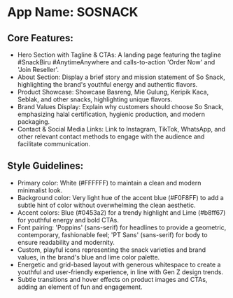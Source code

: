 # **App Name**: SOSNACK

## Core Features:

- Hero Section with Tagline & CTAs: A landing page featuring the tagline #SnackBiru #AnytimeAnywhere and calls-to-action 'Order Now' and 'Join Reseller'.
- About Section: Display a brief story and mission statement of So Snack, highlighting the brand's youthful energy and authentic flavors.
- Product Showcase: Showcase Basreng, Mie Gulung, Keripik Kaca, Seblak, and other snacks, highlighting unique flavors.
- Brand Values Display: Explain why customers should choose So Snack, emphasizing halal certification, hygienic production, and modern packaging.
- Contact & Social Media Links: Link to Instagram, TikTok, WhatsApp, and other relevant contact methods to engage with the audience and facilitate communication.

## Style Guidelines:

- Primary color: White (#FFFFFF) to maintain a clean and modern minimalist look.
- Background color: Very light hue of the accent blue (#F0F8FF) to add a subtle hint of color without overwhelming the clean aesthetic.
- Accent colors: Blue (#0453a2) for a trendy highlight and Lime (#b8ff67) for youthful energy and bold CTAs.
- Font pairing: 'Poppins' (sans-serif) for headlines to provide a geometric, contemporary, fashionable feel; 'PT Sans' (sans-serif) for body to ensure readability and modernity.
- Custom, playful icons representing the snack varieties and brand values, in the brand's blue and lime color palette.
- Energetic and grid-based layout with generous whitespace to create a youthful and user-friendly experience, in line with Gen Z design trends.
- Subtle transitions and hover effects on product images and CTAs, adding an element of fun and engagement.